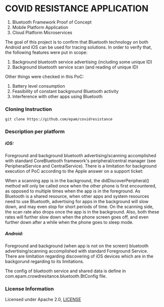 # COVID RESISTANCE APPLICATION

1. Bluetooth Framework Proof of Concept
2. Mobile Platform Application
3. Cloud Platform Microservices

The goal of this project is to confirm that Bluetooth technology on both Android and iOS can be used for tracing solutions. In order to verify that, the following features were put in scope:

1. Background bluetooth service advertising (including some unique ID)
2. Background bluetooth service scan (and reading of unique ID)

Other things were checked in this PoC:

1. Battery level consumption
2. Feasibility of constant background Bluetooth activity
3. Interference with other apps using Bluetooth


### Cloning Instruction 

```
git clone https://github.com/epam/covidresistance
```

### Description per platform

##### iOS:

Foreground and background bluetooth advertising/scanning accomplished with standard CoreBluetooth framework's peripheral/central manager (see PeripheralService and CentralService). There is a limitation for background execution of PoC according to the Apple answer on a support ticket:

When a scanning app is in the background, the didDiscoverPeripheral() method will only be called once when the other phone is first encountered, as opposed to multiple times when the app is in the foreground. As Bluetooth is a shared resource, when other apps and system resources need to use Bluetooth, advertising for apps in the background will slow down, and may even stop for short periods of time. On the scanning side, the scan rate also drops once the app is in the background. Also, both these rates will further slow down when the phone screen goes off, and even further down after a while when the phone goes to sleep mode.

##### Android:

Foreground and background (when app is not on the screen) bluetooth advertising/scanning accomplished with standard Foreground Service. There are limitation regarding discovering of iOS devices which are in the backgorund regarding to its limitations.

The config of bluetooth service and shared data is define in com.epam.crowdresitance.bluetooth.BtConfig file.

### License Information

Licensed under Apache 2.0, [LICENSE](https://github.com/company/repo/blob/master/LICENSE)
